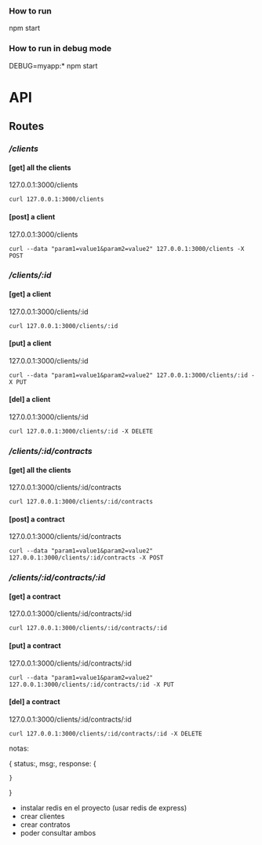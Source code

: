 
### How to run

npm start


### How to run in debug mode

DEBUG=myapp:* npm start

# API

## Routes

### */clients*

#### [get] all the clients
127.0.0.1:3000/clients 
```
curl 127.0.0.1:3000/clients 
```
#### [post] a client
127.0.0.1:3000/clients 
```
curl --data "param1=value1&param2=value2" 127.0.0.1:3000/clients -X POST
```
### */clients/:id*

#### [get] a client
127.0.0.1:3000/clients/:id
```
curl 127.0.0.1:3000/clients/:id
```
#### [put] a client
127.0.0.1:3000/clients/:id
```
curl --data "param1=value1&param2=value2" 127.0.0.1:3000/clients/:id -X PUT
```
#### [del] a client
127.0.0.1:3000/clients/:id
```
curl 127.0.0.1:3000/clients/:id -X DELETE
```
### */clients/:id/contracts*

#### [get] all the clients
127.0.0.1:3000/clients/:id/contracts
```
curl 127.0.0.1:3000/clients/:id/contracts
```
#### [post] a contract
127.0.0.1:3000/clients/:id/contracts 
```
curl --data "param1=value1&param2=value2" 127.0.0.1:3000/clients/:id/contracts -X POST
```
### */clients/:id/contracts/:id*

#### [get] a contract
127.0.0.1:3000/clients/:id/contracts/:id
```
curl 127.0.0.1:3000/clients/:id/contracts/:id
```
#### [put] a contract
127.0.0.1:3000/clients/:id/contracts/:id
```
curl --data "param1=value1&param2=value2" 127.0.0.1:3000/clients/:id/contracts/:id -X PUT
```
#### [del] a contract
127.0.0.1:3000/clients/:id/contracts/:id
```
curl 127.0.0.1:3000/clients/:id/contracts/:id -X DELETE
```

notas:

{
    status:,
    msg:,
    response: {

    }
}

- instalar redis en el proyecto (usar redis de express)
- crear clientes
- crear contratos
- poder consultar ambos